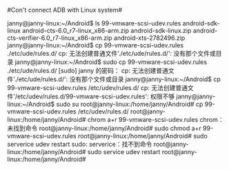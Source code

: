 #Con't connect ADB with Linux system#

janny@janny-linux:~/Android$ ls
99-vmware-scsi-udev.rules                      android-sdk-linux
android-cts-6.0_r7-linux_x86-arm.zip           android-sdk-linux.zip
android-cts-verifier-6.0_r7-linux_x86-arm.zip  android-xts-2782496.zip
janny@janny-linux:~/Android$ cp 99-vmware-scsi-udev.rules  ./etc/ude/rules.d/
cp: 无法创建普通文件'./etc/ude/rules.d/': 没有那个文件或目录
janny@janny-linux:~/Android$ sudo cp 99-vmware-scsi-udev.rules ./etc/ude/rules.d/
[sudo] janny 的密码： 
cp: 无法创建普通文件'./etc/ude/rules.d/': 没有那个文件或目录
janny@janny-linux:~/Android$ cp 99-vmware-scsi-udev.rules /etc/udev/rules.d/
cp: 无法创建普通文件'/etc/udev/rules.d/99-vmware-scsi-udev.rules': 权限不够
janny@janny-linux:~/Android$ sudo su
root@janny-linux:/home/janny/Android# cp 99-vmware-scsi-udev.rules /etc/udev/rules.d/
root@janny-linux:/home/janny/Android# chrom a+r 99-vmware-scsi-udev.rules 
chrom：未找到命令
root@janny-linux:/home/janny/Android# sudo chmod a+r 99-vmware-scsi-udev.rules 
root@janny-linux:/home/janny/Android# sudo serverice udev restart
sudo: serverice：找不到命令
root@janny-linux:/home/janny/Android# sudo service udev restart
root@janny-linux:/home/janny/Android# 
